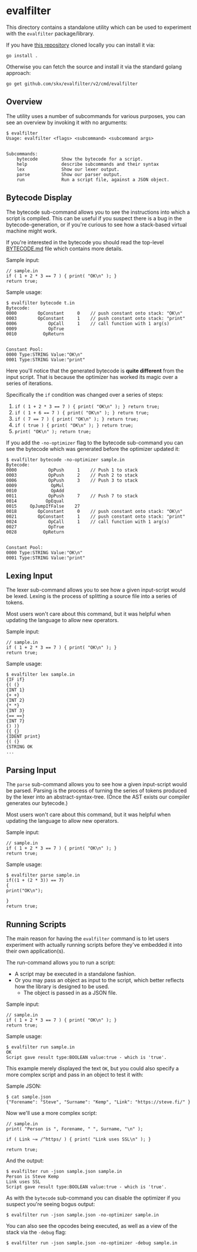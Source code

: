 # evalfilter

This directory contains a standalone utility which can be used to experiment with the `evalfilter` package/library.

If you have [this repository](https://github.com/skx/evalfilter/) cloned locally you can install it via:

    go install .

Otherwise you can fetch the source and install it via the standard golang approach:

    go get github.com/skx/evalfilter/v2/cmd/evalfilter


## Overview

The utility uses a number of subcommands for various purposes, you can see an overview by invoking it with no arguments:

```
$ evalfilter
Usage: evalfilter <flags> <subcommand> <subcommand args>


Subcommands:
	bytecode         Show the bytecode for a script.
	help             describe subcommands and their syntax
	lex              Show our lexer output.
	parse            Show our parser output.
	run              Run a script file, against a JSON object.
```


## Bytecode Display

The bytecode sub-command allows you to see the instructions into which a script is compiled.  This can be useful if you suspect there is a bug in the bytecode-generation, or if you're curious to see how a stack-based virtual machine might work.

If you're interested in the bytecode you should read the top-level [BYTECODE.md](../../BYTECODE.md) file which contains more details.

Sample input:

```
// sample.in
if ( 1 + 2 * 3 == 7 ) { print( "OK\n" ); }
return true;
```

Sample usage:

```
$ evalfilter bytecode t.in
Bytecode:
0000	    OpConstant	   0	// push constant onto stack: "OK\n"
0003	    OpConstant	   1	// push constant onto stack: "print"
0006	        OpCall	   1	// call function with 1 arg(s)
0009	        OpTrue
0010	      OpReturn


Constant Pool:
0000 Type:STRING Value:"OK\n"
0001 Type:STRING Value:"print"
```

Here you'll notice that the generated bytecode is **quite different** from the input script.  That is because the optimizer has worked its magic over a series of iterations.

Specifically the `if` condition was changed over a series of steps:

1. `if ( 1 + 2 * 3 == 7 ) { print( "OK\n" ); } return true;`
2. `if ( 1 + 6 == 7 ) { print( "OK\n" ); } return true;`
3. `if ( 7 == 7 ) { print( "OK\n" ); } return true;`
4. `if ( true ) { print( "OK\n" ); } return true;`
5. `print( "OK\n" ); return true;`

If you add the `-no-optimizer` flag to the bytecode sub-command you can see the bytecode which was generated before the optimizer updated it:

```
$ evalfilter bytecode -no-optimizer sample.in
Bytecode:
0000	        OpPush	   1	// Push 1 to stack
0003	        OpPush	   2	// Push 2 to stack
0006	        OpPush	   3	// Push 3 to stack
0009	         OpMul
0010	         OpAdd
0011	        OpPush	   7	// Push 7 to stack
0014	       OpEqual
0015	 OpJumpIfFalse	  27
0018	    OpConstant	   0	// push constant onto stack: "OK\n"
0021	    OpConstant	   1	// push constant onto stack: "print"
0024	        OpCall	   1	// call function with 1 arg(s)
0027	        OpTrue
0028	      OpReturn


Constant Pool:
0000 Type:STRING Value:"OK\n"
0001 Type:STRING Value:"print"
```


## Lexing Input

The lexer sub-command allows you to see how a given input-script would be lexed.  Lexing is the process of splitting a source file into a series of tokens.

Most users won't care about this command, but it was helpful when updating the language to allow new operators.

Sample input:

```
// sample.in
if ( 1 + 2 * 3 == 7 ) { print( "OK\n" ); }
return true;
```

Sample usage:

```
$ evalfilter lex sample.in
{IF if}
{( (}
{INT 1}
{+ +}
{INT 2}
{* *}
{INT 3}
{== ==}
{INT 7}
{) )}
{{ {}
{IDENT print}
{( (}
{STRING OK
...
```

## Parsing Input

The `parse` sub-command allows you to see how a given input-script would be parsed.  Parsing is the process of turning the series of tokens produced by the lexer into an abstract-syntax-tree.  (Once the AST exists our compiler generates our bytecode.)

Most users won't care about this command, but it was helpful when updating the language to allow new operators.

Sample input:

```
// sample.in
if ( 1 + 2 * 3 == 7 ) { print( "OK\n" ); }
return true;
```

Sample usage:

```
$ evalfilter parse sample.in
if((1 + (2 * 3)) == 7)
{
print("OK\n");

}
return true;
```

## Running Scripts

The main reason for having the `evalfilter` command is to let users experiment with actually running scripts before they've embedded it into their own application(s).

The run-command allows you to run a script:

* A script may be executed in a standalone fashion.
* Or you may pass an object as input to the script, which better reflects how the library is designed to be used.
  * The object is passed in as a JSON file.

Sample input:

```
// sample.in
if ( 1 + 2 * 3 == 7 ) { print( "OK\n" ); }
return true;
```

Sample usage:

```
$ evalfilter run sample.in
OK
Script gave result type:BOOLEAN value:true - which is 'true'.
```

This example merely displayed the text `OK`, but you could also specify a more complex script and pass in an object to test it with:

Sample JSON:

```
$ cat sample.json
{"Forename": "Steve", "Surname": "Kemp", "Link": "https://steve.fi/" }
```

Now we'll use a more complex script:

```
// sample.in
print( "Person is ", Forename, " ", Surname, "\n" );

if ( Link ~= /^https/ ) { print( "Link uses SSL\n" ); }

return true;
```

And the output:

```
$ evalfilter run -json sample.json sample.in
Person is Steve Kemp
Link uses SSL
Script gave result type:BOOLEAN value:true - which is 'true'.
```

As with the `bytecode` sub-command you can disable the optimizer if you suspect you're seeing bogus output:

```
$ evalfilter run -json sample.json -no-optimizer sample.in
```

You can also see the opcodes being executed, as well as a view of the stack via the `-debug` flag:

```
$ evalfilter run -json sample.json -no-optimizer -debug sample.in
```
